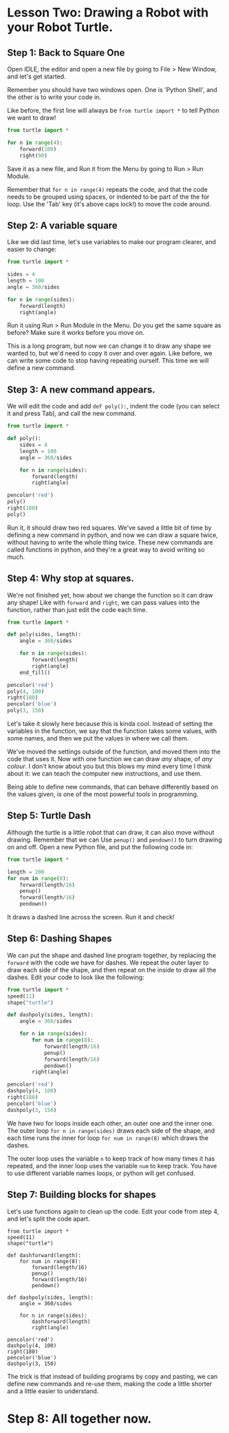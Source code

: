 # Lesson Two: Drawing a Robot with your Robot Turtle.

## Step 1: Back to Square One

Open IDLE, the editor and open a new file by going to File > New Window, and let's get started. 

Remember you should have two windows open. One is 'Python Shell', and the other is to write your code in.

Like before, the first line will always be `from turtle import *` to tell Python we want to draw!

```python
from turtle import *

for n in range(4):
    forward(100)
    right(90)

```
Save it as a new file, and Run it from the Menu by going to Run > Run Module.

Remember that `for n in range(4)` repeats the code, and that the code needs to be grouped using spaces, or indented to be part of the the for loop. Use the 'Tab' key (it's above caps lock!) to move the code around.


## Step 2: A variable square

Like we did last time, let's use variables to make our program clearer, and easier to change:

```python
from turtle import *

sides = 4
length = 100
angle = 360/sides

for n in range(sides):
    forward(length)
    right(angle)
```

Run it  using Run > Run Module in the Menu. Do you get the same square as before? Make sure it works before you move on.

This is a long program, but now we can change it to draw any shape we wanted to, but we'd need to copy it over and over again.  Like before, we can write some code to stop having repeating ourself. This time we will define a new command.

## Step 3: A new command appears.

We will edit the code and add `def poly():`, indent the code (you can select it and press Tab), and call the new command.

```python
from turtle import *

def poly():
    sides = 4
    length = 100
    angle = 360/sides

    for n in range(sides):
        forward(length)
        right(angle)

pencolor('red')
poly()
right(180)
poly()
```

Run it, it should draw two red squares. We've saved a little bit of time by defining a new command in python, and now we can draw a square twice, without having to write the whole thing twice. These new commands are called functions in python, and they're a great way to avoid writing so much.

## Step 4: Why stop at squares.

We're not finished yet, how about we change the function so it can draw any shape! Like with `forward` and `right`, we can pass values into the function, rather than just edit the code each time.

```python
from turtle import *

def poly(sides, length):
    angle = 360/sides

    for n in range(sides):
        forward(length)
        right(angle)
    end_fill()

pencolor('red')
poly(4, 100)
right(180)
pencolor('blue')
poly(3, 150)
```

Let's take it slowly here because this is kinda cool. Instead of setting the variables in the function, we say that the function takes some values, with some names, and then we put the values in where we call them.

We've moved the settings outside of the function, and moved them into the code that uses it. Now with one function we can draw *any* shape, of *any colour*. I don't know about you but this blows my mind every time I think about it: we can teach the computer new instructions, and use them.

Being able to define new commands, that can behave differently based on the values given, is one of the most powerful tools in programming.

## Step 5: Turtle Dash

Although the turtle is a little robot that can draw, it can also move without drawing. Remember that we can Use `penup()` and `pendown()` to turn drawing on and off. Open a new Python file, and put the following code in:

```python
from turtle import *

length = 200
for num in range(8):
    forward(length/16)
    penup()
    forward(length/16)
    pendown()
```

It draws a dashed line across the screen. Run it and check!

## Step 6: Dashing Shapes

We can put the shape and dashed line program together, by replacing the `forward` with the code we have for dashes. We repeat the outer layer to draw each side of the shape, and then repeat on the inside to draw all the dashes. Edit your code
to look like the following:

```python
from turtle import *
speed(11)
shape("turtle")

def dashpoly(sides, length):
    angle = 360/sides

    for n in range(sides):
        for num in range(8):
            forward(length/16)
            penup()
            forward(length/16)
            pendown()
        right(angle)

pencolor('red')
dashpoly(4, 100)
right(180)
pencolor('blue')
dashpoly(3, 150)
```

We have two for loops inside each other, an outer one and the inner one. The outer loop `for n in range(sides)` draws each side of the shape, and each time runs the inner for loop `for num in range(8)` which draws the dashes. 

The outer loop uses the variable `n` to keep track of how many times it has repeated, and the inner loop uses the variable `num` to keep track. You have to use different variable names loops, or python will get confused. 

## Step 7: Building blocks for shapes

Let's use functions again to clean up the code. Edit your code from step 4, and let's split the code apart.

```
from turtle import *
speed(11)
shape("turtle")

def dashforward(length):
    for num in range(8):
        forward(length/16)
        penup()
        forward(length/16)
        pendown()

def dashpoly(sides, length):
    angle = 360/sides

    for n in range(sides):
        dashforward(length)
        right(angle)

pencolor('red')
dashpoly(4, 100)
right(180)
pencolor('blue')
dashpoly(3, 150)
```

The trick is that instead of building programs by copy and pasting, we can define new commands and re-use them, making the code a little shorter and a little easier to understand.

# Step 8: All together now.



